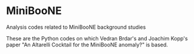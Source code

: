 # MiniBooNE
Analysis codes related to MiniBooNE background studies

These are the Python codes on which Vedran Brdar's and Joachim Kopp's paper
"An Altarelli Cocktail for the MiniBooNE anomaly?" is based.

